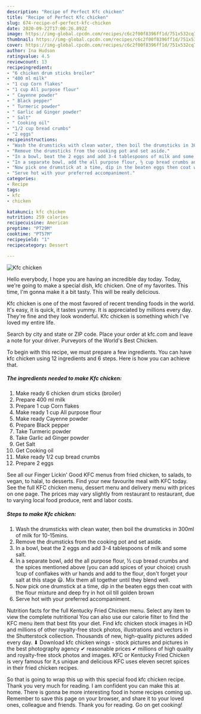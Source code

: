 ```yaml
---
description: "Recipe of Perfect Kfc chicken"
title: "Recipe of Perfect Kfc chicken"
slug: 674-recipe-of-perfect-kfc-chicken
date: 2020-09-22T17:00:26.892Z
image: https://img-global.cpcdn.com/recipes/c6c2f00f8396ff1d/751x532cq70/kfc-chicken-recipe-main-photo.jpg
thumbnail: https://img-global.cpcdn.com/recipes/c6c2f00f8396ff1d/751x532cq70/kfc-chicken-recipe-main-photo.jpg
cover: https://img-global.cpcdn.com/recipes/c6c2f00f8396ff1d/751x532cq70/kfc-chicken-recipe-main-photo.jpg
author: Ina Hudson
ratingvalue: 4.5
reviewcount: 13
recipeingredient:
- "6 chicken drum sticks broiler"
- "400 ml milk"
- "1 cup Corn flakes"
- "1 cup All purpose flour"
- " Cayenne powder"
- " Black pepper"
- " Turmeric powder"
- " Garlic ad Ginger powder"
- " Salt"
- " Cooking oil"
- "1/2 cup bread crumbs"
- "2 eggs"
recipeinstructions:
- "Wash the drumsticks with clean water, then boil the drumsticks in 300ml of milk for 10-15mins."
- "Remove the drumsticks from the cooking pot and set aside."
- "In a bowl, beat the 2 eggs and add 3-4 tablespoons of milk and some salt."
- "In a separate bowl, add the all purpose flour, ½ cup bread crumbs and the spices mentioned above (you can add spices of your choice) crush 1cup of conflakes with ur hands and add to the flour, don&#39;t forget your salt at this stage 😃. Mix them all together until they blend well."
- "Now pick one drumstick at a time, dip in the beaten eggs then coat with the flour mixture and deep fry in hot oil till golden brown"
- "Serve hot with your preferred accompaniment."
categories:
- Recipe
tags:
- kfc
- chicken

katakunci: kfc chicken 
nutrition: 259 calories
recipecuisine: American
preptime: "PT29M"
cooktime: "PT57M"
recipeyield: "1"
recipecategory: Dessert

---
```



![Kfc chicken](https://img-global.cpcdn.com/recipes/c6c2f00f8396ff1d/751x532cq70/kfc-chicken-recipe-main-photo.jpg)

Hello everybody, I hope you are having an incredible day today. Today, we're going to make a special dish, kfc chicken. One of my favorites. This time, I'm gonna make it a bit tasty. This will be really delicious.

Kfc chicken is one of the most favored of recent trending foods in the world. It's easy, it is quick, it tastes yummy. It is appreciated by millions every day. They're fine and they look wonderful. Kfc chicken is something which I've loved my entire life.

Search by city and state or ZIP code. Place your order at kfc.com and leave a note for your driver. Purveyors of the World&#39;s Best Chicken.


To begin with this recipe, we must prepare a few ingredients. You can have kfc chicken using 12 ingredients and 6 steps. Here is how you can achieve that.

<!--inarticleads1-->

##### The ingredients needed to make Kfc chicken:

1. Make ready 6 chicken drum sticks (broiler)
1. Prepare 400 ml milk
1. Prepare 1 cup Corn flakes
1. Make ready 1 cup All purpose flour
1. Make ready  Cayenne powder
1. Prepare  Black pepper
1. Take  Turmeric powder
1. Take  Garlic ad Ginger powder
1. Get  Salt
1. Get  Cooking oil
1. Make ready 1/2 cup bread crumbs
1. Prepare 2 eggs


See all our Finger Lickin&#39; Good KFC menus from fried chicken, to salads, to vegan, to halal, to desserts. Find your new favourite meal with KFC today. See the full KFC chicken menu, dessert menu and delivery menu with prices on one page. The prices may vary slightly from restaurant to restaurant, due to varying local food produce, rent and labor costs. 

<!--inarticleads2-->

##### Steps to make Kfc chicken:

1. Wash the drumsticks with clean water, then boil the drumsticks in 300ml of milk for 10-15mins.
1. Remove the drumsticks from the cooking pot and set aside.
1. In a bowl, beat the 2 eggs and add 3-4 tablespoons of milk and some salt.
1. In a separate bowl, add the all purpose flour, ½ cup bread crumbs and the spices mentioned above (you can add spices of your choice) crush 1cup of conflakes with ur hands and add to the flour, don&#39;t forget your salt at this stage 😃. Mix them all together until they blend well.
1. Now pick one drumstick at a time, dip in the beaten eggs then coat with the flour mixture and deep fry in hot oil till golden brown
1. Serve hot with your preferred accompaniment.


Nutrition facts for the full Kentucky Fried Chicken menu. Select any item to view the complete nutritional You can also use our calorie filter to find the KFC menu item that best fits your diet. Find kfc chicken stock images in HD and millions of other royalty-free stock photos, illustrations and vectors in the Shutterstock collection. Thousands of new, high-quality pictures added every day. ⬇ Download kfc chicken wings - stock pictures and pictures in the best photography agency ✔ reasonable prices ✔ millions of high quality and royalty-free stock photos and images. KFC or Kentucky Fried Chicken is very famous for it,s unique and delicious KFC uses eleven secret spices in their fried chicken recipes. 

So that is going to wrap this up with this special food kfc chicken recipe. Thank you very much for reading. I am confident you can make this at home. There is gonna be more interesting food in home recipes coming up. Remember to save this page on your browser, and share it to your loved ones, colleague and friends. Thank you for reading. Go on get cooking!
